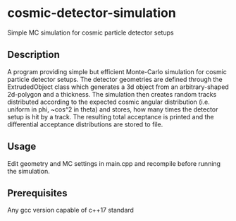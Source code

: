 # cosmic-detector-simulation
Simple MC simulation for cosmic particle detector setups

## Description
A program providing simple but efficient Monte-Carlo simulation for cosmic particle detector setups. The detector geometries are defined through the ExtrudedObject class which generates a 3d object from an arbitrary-shaped 2d-polygon and a thickness. The simulation then creates random tracks distributed according to the expected cosmic angular distribution (i.e. uniform in phi, ~cos^2 in theta) and stores, how many times the detector setup is hit by a track. The resulting total acceptance is printed and the differential acceptance distributions are stored to file.

## Usage
Edit geometry and MC settings in main.cpp and recompile before running the simulation.

## Prerequisites
Any gcc version capable of c++17 standard
